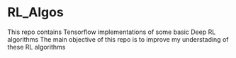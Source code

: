 # RL_Algos

This repo contains Tensorflow implementations of some basic Deep RL algorithms
The main objective of this repo is to improve my understading of these RL algorithms
